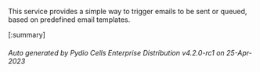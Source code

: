 






This service provides a simple way to trigger emails to be sent or queued, based on predefined email templates.

[:summary]

###### Auto generated by Pydio Cells Enterprise Distribution v4.2.0-rc1 on 25-Apr-2023
